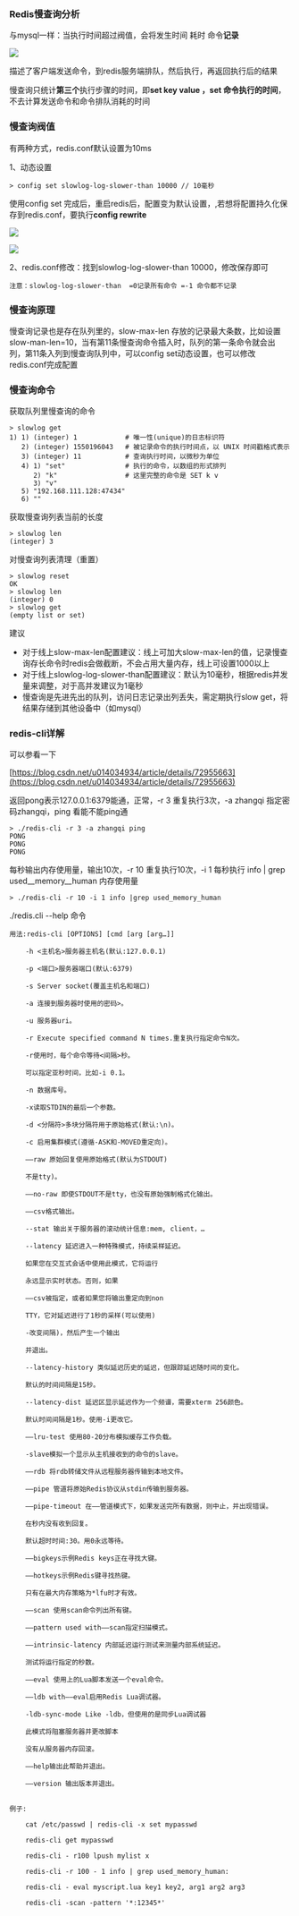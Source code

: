 ### Redis慢查询分析

与mysql一样：当执行时间超过阀值，会将发生时间 耗时 命令**记录**

![](/assets/2189qiajhdkaja.png)

描述了客户端发送命令，到redis服务端排队，然后执行，再返回执行后的结果

慢查询只统计**第三个**执行步骤的时间，即**set key value ，set 命令执行的时间**，不去计算发送命令和命令排队消耗的时间

### 慢查询阀值

有两种方式，redis.conf默认设置为10ms

1、动态设置

```
> config set slowlog-log-slower-than 10000 // 10毫秒
```

使用config set 完成后，重启redis后，配置变为默认设置，,若想将配置持久化保存到redis.conf，要执行**config rewrite**

![](/assets/2189a89dau.png)

![](/assets/kkkoiaosid012.png)

2、redis.conf修改：找到slowlog-log-slower-than 10000，修改保存即可

```
注意：slowlog-log-slower-than  =0记录所有命令 =-1 命令都不记录
```

### 慢查询原理

慢查询记录也是存在队列里的，slow-max-len 存放的记录最大条数，比如设置slow-man-len=10，当有第11条慢查询命令插入时，队列的第一条命令就会出列，第11条入列到慢查询队列中，可以config set动态设置，也可以修改redis.conf完成配置

### 慢查询命令

获取队列里慢查询的命令

```
> slowlog get
1) 1) (integer) 1            # 唯一性(unique)的日志标识符
   2) (integer) 1550196043   # 被记录命令的执行时间点，以 UNIX 时间戳格式表示
   3) (integer) 11           # 查询执行时间，以微秒为单位
   4) 1) "set"               # 执行的命令，以数组的形式排列
      2) "k"                 # 这里完整的命令是 SET k v
      3) "v"
   5) "192.168.111.128:47434"
   6) ""
```

获取慢查询列表当前的长度

```
> slowlog len
(integer) 3
```

对慢查询列表清理（重置）

```
> slowlog reset
OK
> slowlog len
(integer) 0
> slowlog get
(empty list or set)
```

建议

* 对于线上slow-max-len配置建议：线上可加大slow-max-len的值，记录慢查询存长命令时redis会做截断，不会占用大量内存，线上可设置1000以上
* 对于线上slowlog-log-slower-than配置建议：默认为10毫秒，根据redis并发量来调整，对于高并发建议为1毫秒
* 慢查询是先进先出的队列，访问日志记录出列丢失，需定期执行slow get，将结果存储到其他设备中（如mysql）

### redis-cli详解

可以参看一下

[https://blog.csdn.net/u014034934/article/details/72955663](https://blog.csdn.net/u014034934/article/details/72955663)

返回pong表示127.0.0.1:6379能通，正常，-r 3 重复执行3次，-a zhangqi 指定密码zhangqi，ping 看能不能ping通

```
> ./redis-cli -r 3 -a zhangqi ping
PONG
PONG
PONG
```

每秒输出内存使用量，输出10次，-r 10 重复执行10次，-i 1 每秒执行 info \| grep used\_\_memory\_\_human 内存使用量

```
> ./redis-cli -r 10 -i 1 info |grep used_memory_human
```

./redis.cli --help 命令

```
用法:redis-cli [OPTIONS] [cmd [arg [arg…]]

    -h <主机名>服务器主机名(默认:127.0.0.1)

    -p <端口>服务器端口(默认:6379)

    -s Server socket(覆盖主机名和端口)

    -a 连接到服务器时使用的密码>。

    -u 服务器uri。

    -r Execute specified command N times.重复执行指定命令N次。

    -r使用时，每个命令等待<间隔>秒。

    可以指定亚秒时间，比如-i 0.1。

    -n 数据库号。

    -x读取STDIN的最后一个参数。

    -d <分隔符>多块分隔符用于原始格式(默认:\n)。

    -c 启用集群模式(遵循-ASK和-MOVED重定向)。

    ——raw 原始回复使用原始格式(默认为STDOUT)

    不是tty)。

    ——no-raw 即使STDOUT不是tty，也没有原始强制格式化输出。

    ——csv格式输出。

    --stat 输出关于服务器的滚动统计信息:mem, client，…

    --latency 延迟进入一种特殊模式，持续采样延迟。

    如果您在交互式会话中使用此模式，它将运行

    永远显示实时状态。否则，如果

    ——csv被指定，或者如果您将输出重定向到non

    TTY，它对延迟进行了1秒的采样(可以使用)

    -改变间隔)，然后产生一个输出

    并退出。

    --latency-history 类似延迟历史的延迟，但跟踪延迟随时间的变化。

    默认的时间间隔是15秒。

    --latency-dist 延迟区显示延迟作为一个频谱，需要xterm 256颜色。

    默认时间间隔是1秒。使用-i更改它。

    ——lru-test 使用80-20分布模拟缓存工作负载。

    -slave模拟一个显示从主机接收到的命令的slave。

    ——rdb 将rdb转储文件从远程服务器传输到本地文件。

    ——pipe 管道将原始Redis协议从stdin传输到服务器。

    ——pipe-timeout 在——管道模式下，如果发送完所有数据，则中止，并出现错误。

    在秒内没有收到回复。

    默认超时时间:30。用0永远等待。

    ——bigkeys示例Redis keys正在寻找大键。

    ——hotkeys示例Redis键寻找热键。

    只有在最大内存策略为*lfu时才有效。

    ——scan 使用scan命令列出所有键。

    ——pattern used with——scan指定扫描模式。

    ——intrinsic-latency 内部延迟运行测试来测量内部系统延迟。

    测试将运行指定的秒数。

    ——eval 使用上的Lua脚本发送一个eval命令。

    ——ldb with——eval启用Redis Lua调试器。

    -ldb-sync-mode Like -ldb，但使用的是同步Lua调试器

    此模式将阻塞服务器并更改脚本

    没有从服务器内存回滚。

    ——help输出此帮助并退出。

    ——version 输出版本并退出。


例子:

    cat /etc/passwd | redis-cli -x set mypasswd

    redis-cli get mypasswd

    redis-cli - r100 lpush mylist x

    redis-cli -r 100 - 1 info | grep used_memory_human:

    redis-cli - eval myscript.lua key1 key2, arg1 arg2 arg3

    redis-cli -scan -pattern '*:12345*'
```



